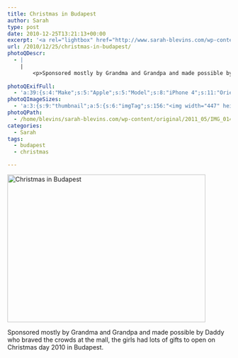 ```yaml
---
title: Christmas in Budapest
author: Sarah
type: post
date: 2010-12-25T13:21:13+00:00
excerpt: '<a rel="lightbox" href="http://www.sarah-blevins.com/wp-content/main/2011_05/IMG_01431.jpg" title="Christmas in Budapest"><img width="447" height="334" alt="Christmas in Budapest" src="/images/original/2011_05/IMG_01431.jpg" class="photoQexcerpt photoQLinkImg" /></a>'
url: /2010/12/25/christmas-in-budapest/
photoQDescr:
  - |
    |
        <p>Sponsored mostly by Grandma and Grandpa and made possible by Daddy who braved the crowds at the mall, the girls had lots of gifts to open on Christmas day 2010 in Budapest.</p>
        
photoQExifFull:
  - 'a:39:{s:4:"Make";s:5:"Apple";s:5:"Model";s:8:"iPhone 4";s:11:"Orientation";s:17:"1: Normal (0 deg)";s:11:"xResolution";s:26:"72 dots per ResolutionUnit";s:11:"yResolution";s:26:"72 dots per ResolutionUnit";s:14:"ResolutionUnit";s:4:"Inch";s:8:"Software";s:5:"4.2.1";s:8:"DateTime";s:19:"2010:12:25 07:29:28";s:12:"ExposureTime";s:8:"1/15 sec";s:7:"FNumber";s:5:"f/2.8";s:15:"ExposureProgram";s:7:"Program";s:15:"ISOSpeedRatings";s:3:"400";s:11:"ExifVersion";s:12:"version 2.21";s:16:"DateTimeOriginal";s:19:"2010:12:25 07:29:28";s:17:"DateTimedigitized";s:19:"2010:12:25 07:29:28";s:17:"ShutterSpeedValue";s:8:"1/15 sec";s:13:"ApertureValue";s:5:"f/2.8";s:12:"MeteringMode";s:7:"Average";s:5:"Flash";s:16:"Flash, Auto-Mode";s:11:"FocalLength";s:7:"3.85 mm";s:15:"SubjectLocation";s:4:"1295";s:15:"FlashPixVersion";s:9:"version 1";s:10:"ColorSpace";s:4:"sRGB";s:14:"ExifImageWidth";s:11:"2592 pixels";s:15:"ExifImageHeight";s:11:"1936 pixels";s:13:"SensingMethod";s:35:"Unknown: One Chip Color Area Sensor";s:12:"ExposureMode";s:1:"0";s:12:"WhiteBalance";s:1:"0";s:16:"SceneCaptureMode";s:1:"0";s:9:"Sharpness";s:1:"1";s:20:"FocalLength35mmEquiv";s:0:"";s:7:"NumTags";s:1:"7";s:18:"Latitude Reference";s:1:"N";s:8:"Latitude";s:15:"47.598833333333";s:19:"Longitude Reference";s:1:"E";s:9:"Longitude";s:7:"19.1835";s:4:"Time";s:10:"22.66:29:6";s:17:"ImageDirectionRef";s:1:"T";s:14:"ImageDirection";s:15:"160.90980392157";}'
photoQImageSizes:
  - 'a:3:{s:9:"thumbnail";a:5:{s:6:"imgTag";s:156:"<img width="447" height="334" alt="Christmas in Budapest" src="/images/original/2011_05/IMG_01431.jpg" class="PhotoQImg" />";s:6:"imgUrl";s:71:"/images/original/2011_05/IMG_01431.jpg";s:7:"imgPath";s:74:"/home/blevins/sarah-blevins.com/wp-content/thumbnail/2011_05/IMG_01431.jpg";s:8:"imgWidth";s:3:"447";s:9:"imgHeight";s:3:"334";}s:4:"main";a:5:{s:6:"imgTag";s:151:"<img width="700" height="523" alt="Christmas in Budapest" src="http://www.sarah-blevins.com/wp-content/main/2011_05/IMG_01431.jpg" class="PhotoQImg" />";s:6:"imgUrl";s:66:"http://www.sarah-blevins.com/wp-content/main/2011_05/IMG_01431.jpg";s:7:"imgPath";s:69:"/home/blevins/sarah-blevins.com/wp-content/main/2011_05/IMG_01431.jpg";s:8:"imgWidth";s:3:"700";s:9:"imgHeight";s:3:"523";}s:8:"original";a:5:{s:6:"imgTag";s:157:"<img width="2592" height="1936" alt="Christmas in Budapest" src="/images/original/2011_05/IMG_01431.jpg" class="PhotoQImg" />";s:6:"imgUrl";s:70:"/images/original/2011_05/IMG_01431.jpg";s:7:"imgPath";s:73:"/home/blevins/sarah-blevins.com/wp-content/original/2011_05/IMG_01431.jpg";s:8:"imgWidth";s:4:"2592";s:9:"imgHeight";s:4:"1936";}}'
photoQPath:
  - /home/blevins/sarah-blevins.com/wp-content/original/2011_05/IMG_01431.jpg
categories:
  - Sarah
tags:
  - budapest
  - christmas

---
```

<a rel="lightbox" href="/images/original/2011_05/IMG_01431.jpg" title="Christmas in Budapest"><img width="447" height="334" alt="Christmas in Budapest" src="/images/original/2011_05/IMG_01431.jpg" class="photoQcontent photoQLinkImg" /></a>

<div class="photoQDescr">
  <p>
    Sponsored mostly by Grandma and Grandpa and made possible by Daddy who braved the crowds at the mall, the girls had lots of gifts to open on Christmas day 2010 in Budapest.
  </p>
</div>